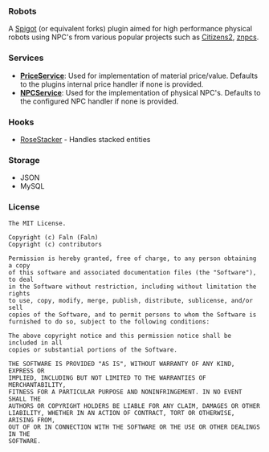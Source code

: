 
### Robots

A [Spigot](https://www.spigotmc.org/wiki/about-spigot/) (or equivalent forks) plugin aimed for high performance physical robots using NPC's from various popular projects such as [Citizens2](https://github.com/CitizensDev/Citizens2), [znpcs](https://github.com/gonalez/znpcs).

### Services

- [**PriceService**](https://github.com/Faln/Robots/blob/main/API/src/main/java/org/evokedev/api/PriceService.java): Used for implementation of material price/value. Defaults to the plugins internal price handler if none is provided.
- [**NPCService**](https://github.com/Faln/Robots/blob/main/API/src/main/java/org/evokedev/api/NPCService.java): Used for the implementation of physical NPC's. Defaults to the configured NPC handler if none is provided.

### Hooks
- [RoseStacker](https://github.com/Rosewood-Development/RoseStacker) - Handles stacked entities

### Storage
- JSON
- MySQL

### License
```
The MIT License.

Copyright (c) Faln (Faln)
Copyright (c) contributors

Permission is hereby granted, free of charge, to any person obtaining a copy
of this software and associated documentation files (the "Software"), to deal
in the Software without restriction, including without limitation the rights
to use, copy, modify, merge, publish, distribute, sublicense, and/or sell
copies of the Software, and to permit persons to whom the Software is
furnished to do so, subject to the following conditions:

The above copyright notice and this permission notice shall be included in all
copies or substantial portions of the Software.

THE SOFTWARE IS PROVIDED "AS IS", WITHOUT WARRANTY OF ANY KIND, EXPRESS OR
IMPLIED, INCLUDING BUT NOT LIMITED TO THE WARRANTIES OF MERCHANTABILITY,
FITNESS FOR A PARTICULAR PURPOSE AND NONINFRINGEMENT. IN NO EVENT SHALL THE
AUTHORS OR COPYRIGHT HOLDERS BE LIABLE FOR ANY CLAIM, DAMAGES OR OTHER
LIABILITY, WHETHER IN AN ACTION OF CONTRACT, TORT OR OTHERWISE, ARISING FROM,
OUT OF OR IN CONNECTION WITH THE SOFTWARE OR THE USE OR OTHER DEALINGS IN THE
SOFTWARE.
```
